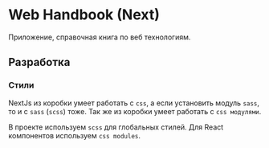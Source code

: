 # Web Handbook (Next)

Приложение, справочная книга по веб технологиям.

## Разработка

### Стили

NextJs из коробки умеет работать с `css`, а если установить модуль `sass`, то и с `sass` (`scss`) тоже. Так же из коробки умеет работать с `css модулями`.

В проекте используем `scss` для глобальных стилей. Для React компонентов используем `css modules`.
